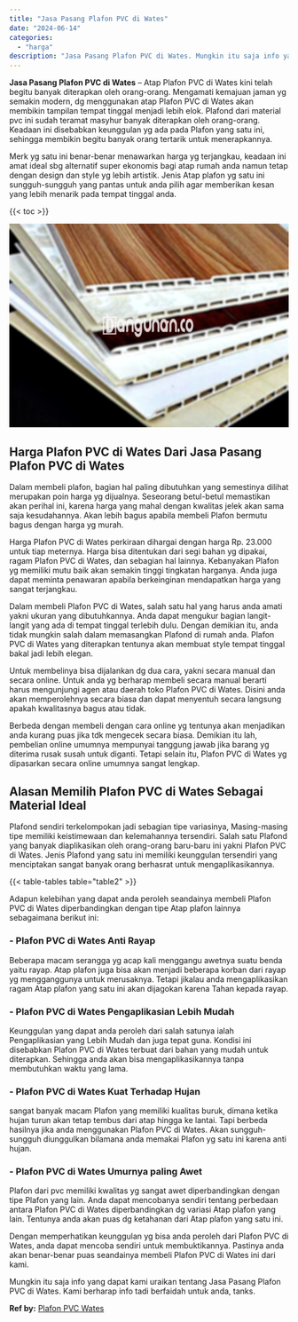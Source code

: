 ```yaml
---
title: "Jasa Pasang Plafon PVC di Wates"
date: "2024-06-14"
categories: 
  - "harga"
description: "Jasa Pasang Plafon PVC di Wates. Mungkin itu saja info yang dapat kami uraikan tentang Jasa Pasang Plafon PVC di Wates. Kami berharap info tadi berfaidah unt..."
---
```


**Jasa Pasang Plafon PVC di Wates** – Atap Plafon PVC di Wates kini telah begitu banyak diterapkan oleh orang-orang. Mengamati kemajuan jaman yg semakin modern, dg menggunakan atap Plafon PVC di Wates akan membikin tampilan tempat tinggal menjadi lebih elok. Plafond dari material pvc ini sudah teramat masyhur banyak diterapkan oleh orang-orang. Keadaan ini disebabkan keunggulan yg ada pada Plafon yang satu ini, sehingga membikin begitu banyak orang tertarik untuk menerapkannya.

Merk yg satu ini benar-benar menawarkan harga yg terjangkau, keadaan ini amat ideal sbg alternatif super ekonomis bagi atap rumah anda namun tetap dengan design dan style yg lebih artistik. Jenis Atap plafon yg satu ini sungguh-sungguh yang pantas untuk anda pilih agar memberikan kesan yang lebih menarik pada tempat tinggal anda.

{{< toc >}}

![Jasa Pasang Plafon PVC di Wates](/images/flafond-pvc-murah12.png)

## Harga Plafon PVC di Wates Dari Jasa Pasang Plafon PVC di Wates

Dalam membeli plafon, bagian hal paling dibutuhkan yang semestinya dilihat merupakan poin harga yg dijualnya. Seseorang betul-betul memastikan akan perihal ini, karena harga yang mahal dengan kwalitas jelek akan sama saja kesudahannya. Akan lebih bagus apabila membeli Plafon bermutu bagus dengan harga yg murah.

Harga Plafon PVC di Wates perkiraan dihargai dengan harga Rp. 23.000 untuk tiap meternya. Harga bisa ditentukan dari segi bahan yg dipakai, ragam Plafon PVC di Wates, dan sebagian hal lainnya. Kebanyakan Plafon yg memiliki mutu baik akan semakin tinggi tingkatan harganya. Anda juga dapat meminta penawaran apabila berkeinginan mendapatkan harga yang sangat terjangkau.

Dalam membeli Plafon PVC di Wates, salah satu hal yang harus anda amati yakni ukuran yang dibutuhkannya. Anda dapat mengukur bagian langit-langit yang ada di tempat tinggal terlebih dulu. Dengan demikian itu, anda tidak mungkin salah dalam memasangkan Plafond di rumah anda. Plafon PVC di Wates yang diterapkan tentunya akan membuat style tempat tinggal bakal jadi lebih elegan.

Untuk membelinya bisa dijalankan dg dua cara, yakni secara manual dan secara online. Untuk anda yg berharap membeli secara manual berarti harus mengunjungi agen atau daerah toko Plafon PVC di Wates. Disini anda akan memperolehnya secara biasa dan dapat menyentuh secara langsung apakah kwalitasnya bagus atau tidak.

Berbeda dengan membeli dengan cara online yg tentunya akan menjadikan anda kurang puas jika tdk mengecek secara biasa. Demikian itu lah, pembelian online umumnya mempunyai tanggung jawab jika barang yg diterima rusak susah untuk diganti. Tetapi selain itu, Plafon PVC di Wates yg dipasarkan secara online umumnya sangat lengkap.

## Alasan Memilih Plafon PVC di Wates Sebagai Material Ideal

Plafond sendiri terkelompokan jadi sebagian tipe variasinya, Masing-masing tipe memiliki keistimewaan dan kelemahannya tersendiri. Salah satu Plafond yang banyak diaplikasikan oleh orang-orang baru-baru ini yakni Plafon PVC di Wates. Jenis Plafond yang satu ini memiliki keunggulan tersendiri yang menciptakan sangat banyak orang berhasrat untuk mengaplikasikannya.

{{< table-tables table="table2" >}}

Adapun kelebihan yang dapat anda peroleh seandainya membeli Plafon PVC di Wates diperbandingkan dengan tipe Atap plafon lainnya sebagaimana berikut ini:

### \- Plafon PVC di Wates Anti Rayap

Beberapa macam serangga yg acap kali menggangu awetnya suatu benda yaitu rayap. Atap plafon juga bisa akan menjadi beberapa korban dari rayap yg mengganggunya untuk merusaknya. Tetapi jikalau anda mengaplikasikan ragam Atap plafon yang satu ini akan dijagokan karena Tahan kepada rayap.

### \- Plafon PVC di Wates Pengaplikasian Lebih Mudah

Keunggulan yang dapat anda peroleh dari salah satunya ialah Pengaplikasian yang Lebih Mudah dan juga tepat guna. Kondisi ini disebabkan Plafon PVC di Wates terbuat dari bahan yang mudah untuk diterapkan. Sehingga anda akan bisa mengaplikasikannya tanpa membutuhkan waktu yang lama.

### \- Plafon PVC di Wates Kuat Terhadap Hujan

sangat banyak macam Plafon yang memiliki kualitas buruk, dimana ketika hujan turun akan tetap tembus dari atap hingga ke lantai. Tapi berbeda hasilnya jika anda menggunakan Plafon PVC di Wates. Akan sungguh-sungguh diunggulkan bilamana anda memakai Plafon yg satu ini karena anti hujan.

### \- Plafon PVC di Wates Umurnya paling Awet

Plafon dari pvc memiliki kwalitas yg sangat awet diperbandingkan dengan tipe Plafon yang lain. Anda dapat mencobanya sendiri tentang perbedaan antara Plafon PVC di Wates diperbandingkan dg variasi Atap plafon yang lain. Tentunya anda akan puas dg ketahanan dari Atap plafon yang satu ini.

Dengan memperhatikan keunggulan yg bisa anda peroleh dari Plafon PVC di Wates, anda dapat mencoba sendiri untuk membuktikannya. Pastinya anda akan benar-benar puas seandainya membeli Plafon PVC di Wates ini dari kami.

Mungkin itu saja info yang dapat kami uraikan tentang Jasa Pasang Plafon PVC di Wates. Kami berharap info tadi berfaidah untuk anda, tanks.

**Ref by:** [Plafon PVC Wates](https://id.wikipedia.org/wiki/Plafon)
